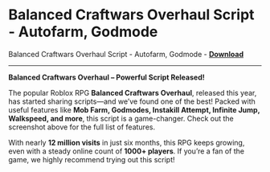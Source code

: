 <h1>Balanced Craftwars Overhaul Script - Autofarm, Godmode</h1>

Balanced Craftwars Overhaul Script - Autofarm, Godmode - **[Download](https://www.dlgram.com/public/files/api.php?shortened=7GvjP2)**


<hr>


**Balanced Craftwars Overhaul – Powerful Script Released!**  

The popular Roblox RPG **Balanced Craftwars Overhaul**, released this year, has started sharing scripts—and we’ve found one of the best! Packed with useful features like **Mob Farm, Godmodes, Instakill Attempt, Infinite Jump, Walkspeed, and more**, this script is a game-changer. Check out the screenshot above for the full list of features.  

With nearly **12 million visits** in just six months, this RPG keeps growing, even with a steady online count of **1000+ players**. If you’re a fan of the game, we highly recommend trying out this script!